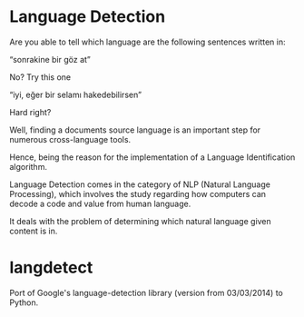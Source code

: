# Language Detection

Are you able to tell which language are the following sentences written in:

“sonrakine bir göz at”

No? Try this one

“iyi, eğer bir selamı hakedebilirsen”

Hard right?

Well, finding a documents source language is an important step for numerous cross-language tools.

Hence, being the reason for the implementation of a Language Identification algorithm.

Language Detection comes in the category of NLP (Natural Language Processing), which involves the study regarding how computers can decode a code and value from human language.

It deals with the problem of determining which natural language given content is in.

# langdetect
Port of Google's language-detection library (version from 03/03/2014) to Python.
